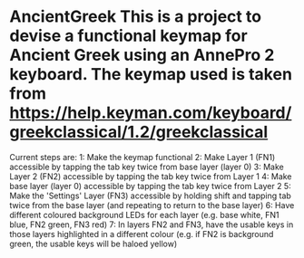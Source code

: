 # AncientGreek This is a project to devise a functional keymap for Ancient Greek using an AnnePro 2 keyboard. The keymap used is taken from https://help.keyman.com/keyboard/greekclassical/1.2/greekclassical
Current steps are:
1: Make the keymap functional
2: Make Layer 1 (FN1) accessible by tapping the tab key twice from base layer (layer 0)
3: Make Layer 2 (FN2) accessible by tapping the tab key twice from Layer 1
4: Make base layer (layer 0) accessible by tapping the tab key twice from Layer 2
5: Make the 'Settings' Layer (FN3) accessible by holding shift and tapping tab twice from the base layer (and repeating to return to the base layer)
6: Have different coloured background LEDs for each layer (e.g. base white, FN1 blue, FN2 green, FN3 red)
7: In layers FN2 and FN3, have the usable keys in those layers highlighted in a different colour (e.g. if FN2 is background green, the usable keys will be haloed yellow)
